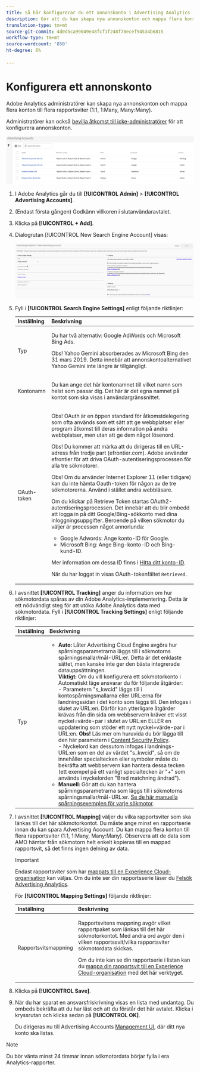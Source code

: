 ```yaml
---
title: Så här konfigurerar du ett annonskonto i Advertising Analytics
description: Gör att du kan skapa nya annonskonton och mappa flera konton till flera rapportsviter.
translation-type: tm+mt
source-git-commit: 4d0d5ca99049e48fcf1f248f78ecef94534b6815
workflow-type: tm+mt
source-wordcount: '850'
ht-degree: 6%

---
```



# Konfigurera ett annonskonto

Adobe Analytics administratörer kan skapa nya annonskonton och mappa flera konton till flera rapportsviter (1:1, 1:Many, Many:Many).

Administratörer kan också [bevilja åtkomst till icke-administratörer](/help/integrate/c-advertising-analytics/overview.md#section_FCC58EB635954A32990D4E67B52B4369) för att konfigurera annonskonton.

![](assets/aa_accounts.png)

1. I Adobe Analytics går du till **[!UICONTROL Admin]** > **[!UICONTROL Advertising Accounts]**.
1. (Endast första gången) Godkänn villkoren i slutanvändaravtalet.
1. Klicka på **[!UICONTROL + Add]**.
1. Dialogrutan [!UICONTROL New Search Engine Account] visas:

   ![](assets/aa_new_se_account.png)

1. Fyll i **[!UICONTROL Search Engine Settings]** enligt följande riktlinjer:

   <table id="table_B3BE66B7D4C54766B8FFD2C6DCD657AF"> 
    <thead> 
      <tr> 
      <th colname="col1" class="entry"> Inställning </th> 
      <th colname="col2" class="entry"> Beskrivning </th> 
      </tr>
    </thead>
    <tbody> 
      <tr> 
      <td colname="col1"> <p>Typ </p> </td> 
      <td colname="col2"> <p>Du har två alternativ: Google AdWords och Microsoft Bing Ads. </p> <p>Obs! Yahoo Gemini absorberades av Microsoft Bing den 31 mars 2019. Detta innebär att annonskontoalternativet Yahoo Gemini inte längre är tillgängligt.  </p> </td> 
      </tr> 
      <tr> 
      <td colname="col1"> <p>Kontonamn </p> </td> 
      <td colname="col2"> <p>Du kan ange det här kontonamnet till vilket namn som helst som passar dig. Det här är det egna namnet på kontot som ska visas i användargränssnittet. </p> </td> 
      </tr> 
      <tr> 
      <td colname="col1"> <p>OAuth-token </p> </td> 
      <td colname="col2"> <p>Obs!  OAuth är en öppen standard för åtkomstdelegering som ofta används som ett sätt att ge webbplatser eller program åtkomst till deras information på andra webbplatser, men utan att ge dem något lösenord. </p> <p>Obs!  Du kommer att märka att du dirigeras till en URL-adress från tredje part (efrontier.com). Adobe använder efrontier för att driva OAuth-autentiseringsprocessen för alla tre sökmotorer. </p> <p>Obs!  Om du använder Internet Explorer 11 (eller tidigare) kan du inte hämta Oauth-token för någon av de tre sökmotorerna. Använd i stället andra webbläsare. </p> <p>Om du klickar på <span class="uicontrol"> Retrieve Token</span> startas OAuth2-autentiseringsprocessen. Det innebär att du blir ombedd att logga in på ditt Google/Bing-sökkonto med dina inloggningsuppgifter. Beroende på vilken sökmotor du väljer är processen något annorlunda: </p>
      <ul id="ul_FC9B5612F6554495B04C357CB0AB72EB"> 
       <li id="li_CD54231BFF134F83B3B5B14B34A0E1D2">Google Adwords: Ange konto-ID för Google. </li> 
       <li id="li_89B9D54BAA914E5DB2959B193489582E">Microsoft Bing: Ange Bing-konto-ID och Bing-kund-ID. </li> 
       </ul> <p>Mer information om dessa ID finns i <a href="/help/integrate/c-advertising-analytics/c-adanalytics-workflow/aa-locate-account-id.md"  > Hitta ditt konto-ID</a>. </p> <p>När du har loggat in visas OAuth-tokenfältet <code>Retrieved</code>. </p> </td> 
      </tr> 
    </tbody> 
    </table>

1. I avsnittet **[!UICONTROL Tracking]** anger du information om hur sökmotordata spåras av din Adobe Analytics-implementering. Detta är ett nödvändigt steg för att utöka Adobe Analytics data med sökmotordata.
Fyll i **[!UICONTROL Tracking Settings]** enligt följande riktlinjer:

   | Inställning | Beskrivning |
   |--- |--- |
   | Typ | <ul><li>**Auto:** Låter Advertising Cloud Engine avgöra hur spårningsparametrarna läggs till i sökmotorns spårningsmallar/mål-URL:er. Detta är det enklaste sättet, men kanske inte ger den bästa integrerade datauppsättningen.<br>**Viktigt:** Om du vill konfigurera ett sökmotorkonto i Automatiskt läge ansvarar du för följande åtgärder:<br>- Parametern &quot;s_kwcid&quot; läggs till i kontospårningsmallarna eller URL:erna för landningssidan i det konto som läggs till. Den infogas i slutet av URL:en. Därför kan ytterligare åtgärder krävas från din sida om webbservern kräver ett visst nyckel=värde-par i slutet av URL:en ELLER en uppdatering som stöder ett nytt nyckel=värde-par i URL:en. **Obs!** Läs mer om huruvida du bör lägga till den här parametern i  [Content Security Policy](https://docs.adobe.com/content/help/en/id-service/using/reference/csp.html).<br>- Nyckelord kan dessutom infogas i landnings-URL:en som en del av värdet &quot;s_kwcid&quot;, så om de innehåller specialtecken eller symboler måste du bekräfta att webbservern kan hantera dessa tecken (ett exempel på ett vanligt specialtecken är &quot;+&quot; som används i nyckelorden &quot;Bred matchning ändrad&quot;).</li><li>**Manuell:** Gör att du kan hantera spårningsparametrarna som läggs till i sökmotorns spårningsmallar/mål-URL:er. [Se de här manuella spårningsexemplen för varje sökmotor](/help/integrate/c-advertising-analytics/c-adanalytics-workflow/aa-manual-vs-automatic-tracking.md).</li></ul> |

1. I avsnittet **[!UICONTROL Mapping]** väljer du vilka rapportsviter som ska länkas till det här sökmotorkontot. Du måste ange minst en rapportserie innan du kan spara Advertising Account. Du kan mappa flera konton till flera rapportsviter (1:1, 1:Many, Many:Many). Observera att de data som AMO hämtar från sökmotorn helt enkelt kopieras till en mappad rapportsvit, så det finns ingen delning av data.

   >[!IMPORTANT]
   >
   >Endast rapportsviter som har [mappats till en Experience Cloud-organisation](https://docs.adobe.com/content/help/sv-SE/core-services/interface/about-core-services/report-suite-mapping.html) kan väljas. Om du inte ser din rapportsserie läser du [Felsök Advertising Analytics](/help/integrate/c-advertising-analytics/c-adanalytics-workflow/aa-troubleshooting.md).

   För **[!UICONTROL Mapping Settings]** följande riktlinjer:

   <table id="table_AF876DC40F97403882C0AA528BD204FF"> 
    <thead> 
      <tr> 
      <th colname="col1" class="entry"> Inställning </th> 
      <th colname="col2" class="entry"> Beskrivning </th> 
      </tr>
    </thead>
    <tbody> 
      <tr> 
      <td colname="col1"> <p>Rapportsvitsmappning </p> </td> 
      <td colname="col2"> <p>Rapportsvitens mappning avgör vilket rapportpaket som länkas till det här sökmotorkontot. Med andra ord avgör den i vilken rapportssvit/vilka rapportsviter sökmotordata skickas. </p> <p>Om du inte kan se din rapportserie i listan kan du <a href="https://docs.adobe.com/content/help/en/core-services/interface/about-core-services/report-suite-mapping.html"  > mappa din rapportsvit till en Experience Cloud-organisation</a> med det här verktyget. </p> </td> 
      </tr> 
    </tbody> 
    </table>

1. Klicka på **[!UICONTROL Save]**.
1. När du har sparat en ansvarsfriskrivning visas en lista med undantag. Du ombeds bekräfta att du har läst och att du förstår det här avtalet. Klicka i kryssrutan och klicka sedan på **[!UICONTROL OK]**.

   Du dirigeras nu till Advertising Accounts [Management UI](/help/integrate/c-advertising-analytics/c-adanalytics-workflow/aa-manage-ad-accounts.md), där ditt nya konto ska listas.

>[!NOTE]
>
>Du bör vänta minst 24 timmar innan sökmotordata börjar fylla i era Analytics-rapporter.

